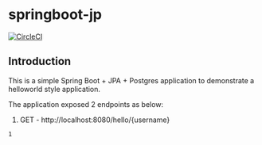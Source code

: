 # springboot-jp

[![CircleCI](https://dl.circleci.com/status-badge/img/gh/abhisheksr01/springboot-jpa/tree/main.svg?style=svg)](https://dl.circleci.com/status-badge/redirect/gh/abhisheksr01/springboot-jpa/tree/main)

## Introduction

This is a simple Spring Boot + JPA + Postgres application to demonstrate a helloworld style application.

The application exposed 2 endpoints as below:

1. GET - http://localhost:8080/hello/{username}

```shell
1
```